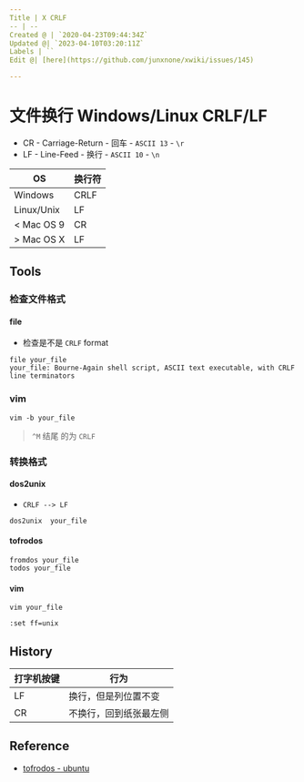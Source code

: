 ```yaml
---
Title | X CRLF
-- | --
Created @ | `2020-04-23T09:44:34Z`
Updated @| `2023-04-10T03:20:11Z`
Labels | ``
Edit @| [here](https://github.com/junxnone/xwiki/issues/145)

---
```

# 文件换行 Windows/Linux CRLF/LF
- CR - Carriage-Return - 回车 - `ASCII 13` - `\r`
- LF -  Line-Feed - 换行 -  `ASCII 10` - `\n`

OS | 换行符
-- | --
Windows | CRLF
Linux/Unix | LF
< Mac OS 9 | CR
\> Mac OS X | LF
 
## Tools
### 检查文件格式

#### file 
- 检查是不是 `CRLF` format

```
file your_file
your_file: Bourne-Again shell script, ASCII text executable, with CRLF line terminators
```

### vim 

```
vim -b your_file
```
> `^M` 结尾 的为 `CRLF`

### 转换格式


#### dos2unix  
- `CRLF --> LF`

```
dos2unix  your_file
```

#### tofrodos 

```
fromdos your_file
todos your_file
```

#### vim 

```
vim your_file
```
```
:set ff=unix
```


## History

打字机按键 | 行为
-- | --
LF  |  换行，但是列位置不变
CR | 不换行，回到纸张最左侧

## Reference
- [tofrodos - ubuntu](http://manpages.ubuntu.com/manpages/focal/man1/fromdos.1.html)


